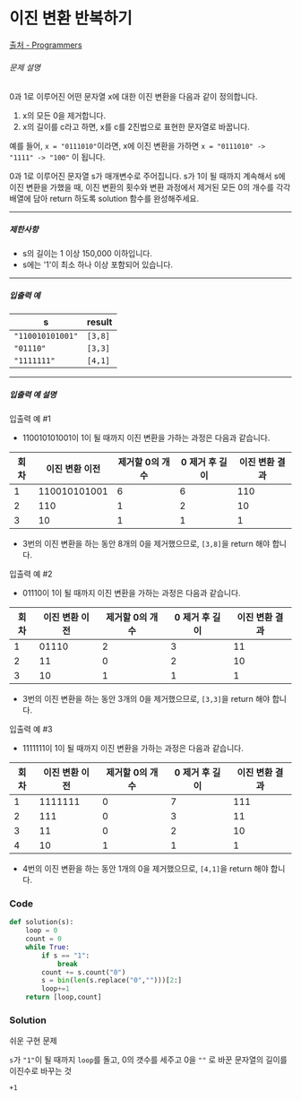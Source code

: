 # 이진 변환 반복하기

[출처 - Programmers](https://programmers.co.kr/learn/courses/30/lessons/70129)

###### 문제 설명

0과 1로 이루어진 어떤 문자열 x에 대한 이진 변환을 다음과 같이 정의합니다.

1. x의 모든 0을 제거합니다.
2. x의 길이를 c라고 하면, x를 c를 2진법으로 표현한 문자열로 바꿉니다.

예를 들어, `x = "0111010"`이라면, x에 이진 변환을 가하면 `x = "0111010" -> "1111" -> "100"` 이 됩니다.

0과 1로 이루어진 문자열 s가 매개변수로 주어집니다. s가 1이 될 때까지 계속해서 s에 이진 변환을 가했을 때, 이진 변환의 횟수와 변환 과정에서 제거된 모든 0의 개수를 각각 배열에 담아 return 하도록 solution 함수를 완성해주세요.

------

##### 제한사항

- s의 길이는 1 이상 150,000 이하입니다.
- s에는 '1'이 최소 하나 이상 포함되어 있습니다.

------

##### 입출력 예

| s                | result  |
| ---------------- | ------- |
| `"110010101001"` | `[3,8]` |
| `"01110"`        | `[3,3]` |
| `"1111111"`      | `[4,1]` |

------

##### 입출력 예 설명

입출력 예 #1

- 110010101001이 1이 될 때까지 이진 변환을 가하는 과정은 다음과 같습니다.

| 회차 | 이진 변환 이전 | 제거할 0의 개수 | 0 제거 후 길이 | 이진 변환 결과 |
| ---- | -------------- | --------------- | -------------- | -------------- |
| 1    | 110010101001   | 6               | 6              | 110            |
| 2    | 110            | 1               | 2              | 10             |
| 3    | 10             | 1               | 1              | 1              |

- 3번의 이진 변환을 하는 동안 8개의 0을 제거했으므로, `[3,8]`을 return 해야 합니다.

입출력 예 #2

- 01110이 1이 될 때까지 이진 변환을 가하는 과정은 다음과 같습니다.

| 회차 | 이진 변환 이전 | 제거할 0의 개수 | 0 제거 후 길이 | 이진 변환 결과 |
| ---- | -------------- | --------------- | -------------- | -------------- |
| 1    | 01110          | 2               | 3              | 11             |
| 2    | 11             | 0               | 2              | 10             |
| 3    | 10             | 1               | 1              | 1              |

- 3번의 이진 변환을 하는 동안 3개의 0을 제거했으므로, `[3,3]`을 return 해야 합니다.

입출력 예 #3

- 1111111이 1이 될 때까지 이진 변환을 가하는 과정은 다음과 같습니다.

| 회차 | 이진 변환 이전 | 제거할 0의 개수 | 0 제거 후 길이 | 이진 변환 결과 |
| ---- | -------------- | --------------- | -------------- | -------------- |
| 1    | 1111111        | 0               | 7              | 111            |
| 2    | 111            | 0               | 3              | 11             |
| 3    | 11             | 0               | 2              | 10             |
| 4    | 10             | 1               | 1              | 1              |

- 4번의 이진 변환을 하는 동안 1개의 0을 제거했으므로, `[4,1]`을 return 해야 합니다.



### Code

```python
def solution(s):
    loop = 0
    count = 0
    while True:
        if s == "1":
            break
        count += s.count("0")
        s = bin(len(s.replace("0","")))[2:]
        loop+=1
    return [loop,count]
```

### Solution

쉬운 구현 문제

`s`가 `"1"`이 될 때까지 `loop`를 돌고,  0의 갯수를 세주고 0을 `""` 로 바꾼 문자열의 길이를 이진수로 바꾸는 것



`+1`



